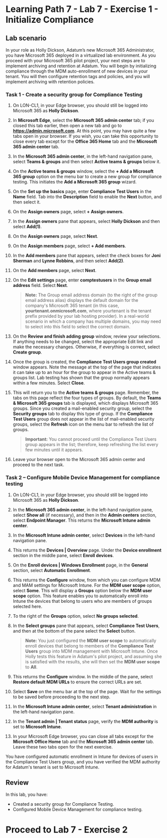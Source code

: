 # Learning Path 7 - Lab 7 - Exercise 1 - Initialize Compliance 

## Lab scenario

In your role as Holly Dickson, Adatum’s new Microsoft 365 Administrator, you have Microsoft 365 deployed in a virtualized lab environment. As you proceed with your Microsoft 365 pilot project, your next steps are to implement archiving and retention at Adatum. You will begin by initializing compliance through the MDM auto-enrollment of new devices in your tenant. You will then configure retention tags and policies, and you will implement archiving with retention policies. 

### Task 1 - Create a security group for Compliance Testing

1. On LON-CL1, in your Edge browser, you should still be logged into Microsoft 365 as **Holly Dickson**. 

2. In **Microsoft Edge**, select the **Microsoft 365 admin center** tab; if you closed this tab earlier, then open a new tab and go to **https://admin.microsoft.com**. At this point, you may have quite a few tabs open in your browser. If you wish, you can take this opportunity to close every tab except for the **Office 365 Home** tab and the **Microsoft 365 admin center** tab.

3. In the **Microsoft 365 admin center**, in the left-hand navigation pane, select **Teams & groups** and then select **Active teams & groups** below it.

4. On the **Active teams & groups** window, select the **+ Add a Microsoft 365 group** option on the menu bar to create a new group for compliance testing. This initiates the **Add a Microsoft 365 group** wizard.

5. On the **Set up the basics** page, enter **Compliance Test Users** in the **Name** field. Tab into the **Description** field to enable the **Next** button, and then select it.

6. On the **Assign owners** page, select **+ Assign owners**. 

7. In the **Assign owners** pane that appears, select **Holly Dickson** and then select **Add(1)**. 

8. On the **Assign owners** page, select **Next**.

9. On the **Assign members** page, select **+ Add members**. 

10. In the **Add members** pane that appears, select the check boxes for **Joni Sherman** and **Lynne Robbins**, and then select **Add(2)**.

11. On the **Add members** page, select **Next**.

12. On the **Edit settings** page, enter **comptestusers** in the **Group email address** field. Select **Next**.

	>**Note:** The Group email address domain (to the right of the group email address alias) displays the default domain for the company's Microsoft 365 tenant (in this case, **yourtenant.onmicrosoft.com**, where yourtenant is the tenant prefix provided by your lab hosting provider). In a real-world scenario in which a company has multiple domains, you may need to select into this field to select the correct domain. 

13. On the **Review and finish adding group** window, review your selections. If anything needs to be changed, select the appropriate Edit link and make the necessary changes. Otherwise, if everything is correct, select **Create group**.

14. Once the group is created, the **Compliance Test Users group created** window appears. Note the message at the top of the page that indicates it can take up to an hour for the group to appear in the Active teams & groups list. Lab testing has shown that the group normally appears within a few minutes. Select **Close**.

15. This will return you to the **Active teams & groups** page. Remember, the tabs on this page reflect the four types of groups. By default, the **Teams & Microsoft 365 groups** tab is displayed, which displays Microsoft 365 groups. Since you created a mail-enabled security group, select the **Security groups** tab to display this type of group. If the **Compliance Test Users** group does not appear in the list of mail-enabled security groups, select the **Refresh** icon on the menu bar to refresh the list of groups. 

	>**Important:** You cannot proceed until the Compliance Test Users group appears in the list; therefore, keep refreshing the list every few minutes until it appears.

16. Leave your browser open to the Microsoft 365 admin center and proceed to the next task.


### Task 2 – Configure Mobile Device Management for compliance testing

1. On LON-CL1, in your Edge browser, you should still be logged into Microsoft 365 as **Holly Dickson**. 

2. In the **Microsoft 365 admin center**, in the left-hand navigation pane, select **Show all** (if necessary), and then in the **Admin centers** section, select **Endpoint Manager**. This returns the **Microsoft Intune admin center**.

3. In the **Microsoft Intune admin center**, select **Devices** in the left-hand navigation pane.

4. This returns the **Devices | Overview** page. Under the **Device enrollment** section in the middle pane, select **Enroll devices**.

5. On the **Enroll devices | Windows Enrollment** page, in the **General** section, select **Automatic Enrollment**.

6. This returns the **Configure** window, from which you can configure MDM and MAM settings for Microsoft Intune. For the **MDM user scope** option, select **Some**. This will display a **Groups** option below the **MDM user scope** option. This feature enables you to automatically enroll into Intune the devices that belong to users who are members of groups selected here.

7. To the right of the **Groups** option, select **No groups selected**. 

8. In the **Select groups** pane that appears, select **Compliance Test Users**, and then at the bottom of the pane select the **Select** button. 

	>**Note:** You just configured the **MDM user scope** to automatically enroll devices that belong to members of the **Compliance Test Users** group into MDM management with Microsoft Intune. Once Holly tests this feature in Adatum's pilot project, and assuming she is satisfied with the results, she will then set the **MDM user scope** to **All**.
	
9. This returns the **Configure** window. In the middle of the pane, select **Restore default MDM URLs** to ensure the correct URLs are set. 

10. Select **Save** on the menu bar at the top of the page. Wait for the settings to be saved before proceeding to the next step.

11. In the **Microsoft Intune admin center**, select **Tenant administration** in the left-hand navigation pane.

12. In the **Tenant admin | Tenant status** page, verify the **MDM authority** is set to **Microsoft Intune**.

13. In your Microsoft Edge browser, you can close all tabs except for the **Microsoft Office Home** tab and the **Microsoft 365 admin center** tab. Leave these two tabs open for the next exercise.

You have configured automatic enrollment in Intune for devices of users in the Compliance Test Users group, and you have verified the MDM authority for Adatum's tenant is set to Microsoft Intune.

## Review

In this lab, you have:

- Created a security group for Compliance Testing.
- Configured Mobile Device Management for compliance testing.

# Proceed to Lab 7 - Exercise 2
